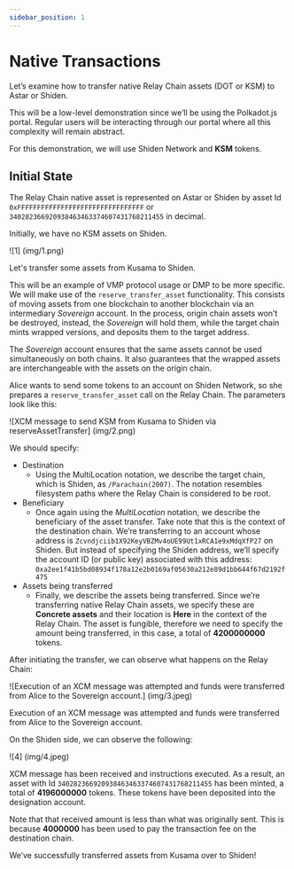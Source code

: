 ```yaml
---
sidebar_position: 1
---
```


# Native Transactions

Let’s examine how to transfer native Relay Chain assets (DOT or KSM) to Astar or Shiden.

This will be a low-level demonstration since we’ll be using the Polkadot.js portal. Regular users will be interacting through our portal where all this complexity will remain abstract. 

For this demonstration, we will use Shiden Network and **KSM** tokens.

## Initial State

The Relay Chain native asset is represented on Astar or Shiden by asset Id `0xFFFFFFFFFFFFFFFFFFFFFFFFFFFFFFFF` or `340282366920938463463374607431768211455` in decimal.

Initially, we have no KSM assets on Shiden.

![1] (img/1.png)

Let's transfer some assets from Kusama to Shiden.

This will be an example of VMP protocol usage or DMP to be more specific. We will make use of the `reserve_transfer_asset` functionality. This consists of moving assets from one blockchain to another blockchain via an intermediary *Sovereign* account. In the process, origin chain assets won’t be destroyed, instead, the *Sovereign* will hold them, while the target chain mints wrapped versions, and deposits them to the target address.

The *Sovereign* account ensures that the same assets cannot be used simultaneously on both chains. It also guarantees that the wrapped assets are interchangeable with the assets on the origin chain.

Alice wants to send some tokens to an account on Shiden Network, so she prepares a `reserve_transfer_asset` call on the Relay Chain. The parameters look like this:

![XCM message to send KSM from Kusama to Shiden via reserveAssetTransfer] (img/2.png)

We should specify:

- Destination
  - Using the MultiLocation notation, we describe the target chain, which is Shiden, as `/Parachain(2007)`. The notation resembles filesystem paths where the Relay Chain is considered to be root.
- Beneficiary
  - Once again using the *MultiLocation* notation, we describe the beneficiary of the asset transfer. Take note that this is the context of the destination chain. We’re transferring to an account whose address is `Zcvndjciib1X92KeyVBZMv4oUE99Ut1xRCA1e9xMdqXfP27` on Shiden. But instead of specifying the Shiden address, we’ll specify the account ID (or public key) associated with this address: `0xa2ee1f41b5bd08934f178a12e2b0169af05630a212e89d1bb644f67d2192f475`
- Assets being transferred
  - Finally, we describe the assets being transferred. Since we’re transferring native Relay Chain assets, we specify these are **Concrete assets** and their location is **Here** in the context of the Relay Chain. The asset is fungible, therefore we need to specify the amount being transferred, in this case, a total of **4200000000** tokens.

After initiating the transfer, we can observe what happens on the Relay Chain:

![Execution of an XCM message was attempted and funds were transferred from Alice to the Sovereign account.] (img/3.jpeg)

Execution of an XCM message was attempted and funds were transferred from Alice to the Sovereign account.

On the Shiden side, we can observe the following:

![4] (img/4.jpeg)

XCM message has been received and instructions executed. As a result, an asset with Id `340282366920938463463374607431768211455` has been minted, a total of **4196000000** tokens. These tokens have been deposited into the designation account.

Note that that received amount is less than what was originally sent. This is because **4000000** has been used to pay the transaction fee on the destination chain.

We’ve successfully transferred assets from Kusama over to Shiden!
